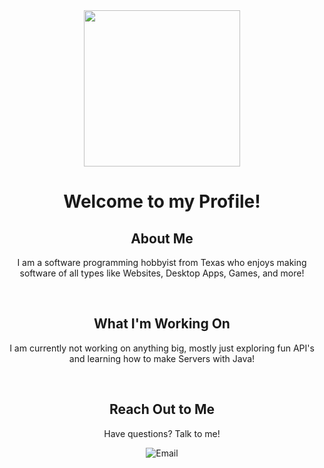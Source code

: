 <div align="center">
  <img src="https://avatars.githubusercontent.com/u/68769498?v=4" style="width: 250px; height: 250px;">
    <h1>Welcome to my Profile!</h1>
  </img>
</div>

<div align="center">
  <h2>About Me</h2>
  <p>I am a software programming hobbyist from Texas who enjoys making software of all types like Websites, Desktop Apps, Games, and more!</p>
</div>

<br/>

<div align="center">
  <h2>What I'm Working On</h2>
  <p>I am currently not working on anything big, mostly just exploring fun API's and learning how to make Servers with Java!</p>
</div>
  
<br/>
  
<div align="center">
  <h2 align="center">Reach Out to Me</h2>
  <p>Have questions? Talk to me!</p>
  <a href="mailto:lukeybuzzukey@outlook.com" style="text-decoration: none;">
    <img src="https://img.shields.io/badge/-Email-grey?style=for-the-badge&logo=Microsoft-Outlook" alt="Email">
  </a>
</div>


  

<!--
**Shakenbeet/Shakenbeet** is a ✨ _special_ ✨ repository because its `README.md` (this file) appears on your GitHub profile.

Here are some ideas to get you started:

- 🔭 I’m currently working on ...
- 🌱 I’m currently learning ...
- 👯 I’m looking to collaborate on ...
- 🤔 I’m looking for help with ...
- 💬 Ask me about ...
- 📫 How to reach me: ...
- 😄 Pronouns: ...
- ⚡ Fun fact: ...
-->
